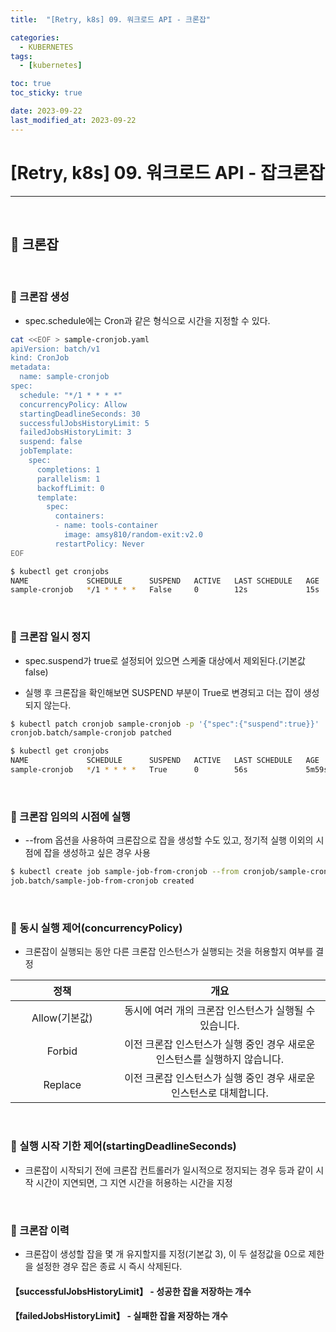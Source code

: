 ```yaml
---
title:  "[Retry, k8s] 09. 워크로드 API - 크론잡" 

categories:
  - KUBERNETES
tags:
  - [kubernetes]

toc: true
toc_sticky: true

date: 2023-09-22
last_modified_at: 2023-09-22
---
```

# [Retry, k8s] 09. 워크로드 API - 잡크론잡
---

<style>
table {
    font-size: 12pt;
}
table th:first-of-type {
    width: 5%;
}
table th:nth-of-type(2) {
    width: 15%;
}
table th:nth-of-type(3) {
    width: 50%;
}
table th:nth-of-type(4) {
    width: 30%;
}
</style>

<br>

## 🔔 크론잡

<br>

### 📜 크론잡 생성

+ spec.schedule에는 Cron과 같은 형식으로 시간을 지정할 수 있다.

```bash
cat <<EOF > sample-cronjob.yaml
apiVersion: batch/v1
kind: CronJob
metadata:
  name: sample-cronjob
spec:
  schedule: "*/1 * * * *"
  concurrencyPolicy: Allow
  startingDeadlineSeconds: 30
  successfulJobsHistoryLimit: 5
  failedJobsHistoryLimit: 3
  suspend: false
  jobTemplate:
    spec:
      completions: 1
      parallelism: 1
      backoffLimit: 0
      template:
        spec:
          containers:
          - name: tools-container
            image: amsy810/random-exit:v2.0
          restartPolicy: Never
EOF
```

```bash
$ kubectl get cronjobs
NAME             SCHEDULE      SUSPEND   ACTIVE   LAST SCHEDULE   AGE
sample-cronjob   */1 * * * *   False     0        12s             15s
```

<br>

### 📜 크론잡 일시 정지

+ spec.suspend가 true로 설정되어 있으면 스케줄 대상에서 제외된다.(기본값 false)

+ 실행 후 크론잡을 확인해보면 SUSPEND 부분이 True로 변경되고 더는 잡이 생성되지 않는다.

```bash
$ kubectl patch cronjob sample-cronjob -p '{"spec":{"suspend":true}}'
cronjob.batch/sample-cronjob patched

$ kubectl get cronjobs
NAME             SCHEDULE      SUSPEND   ACTIVE   LAST SCHEDULE   AGE
sample-cronjob   */1 * * * *   True      0        56s             5m59s
```

<br>

### 📜 크론잡 임의의 시점에 실행

+ --from 옵션을 사용하여 크론잡으로 잡을 생성할 수도 있고, 정기적 실행 이외의 시점에 잡을 생성하고 싶은 경우 사용

```bash
$ kubectl create job sample-job-from-cronjob --from cronjob/sample-cronjob
job.batch/sample-job-from-cronjob created
```

<br>

### 📜 동시 실행 제어(concurrencyPolicy)

+ 크론잡이 실행되는 동안 다른 크론잡 인스턴스가 실행되는 것을 허용할지 여부를 결정

|정책|개요|
|:---:|:---:|
|Allow(기본값)|동시에 여러 개의 크론잡 인스턴스가 실행될 수 있습니다.|
|Forbid|이전 크론잡 인스턴스가 실행 중인 경우 새로운 인스턴스를 실행하지 않습니다.|
|Replace|이전 크론잡 인스턴스가 실행 중인 경우 새로운 인스턴스로 대체합니다.|

<br>

### 📜 실행 시작 기한 제어(startingDeadlineSeconds)

+ 크론잡이 시작되기 전에 크론잡 컨트롤러가 일시적으로 정지되는 경우 등과 같이 시작 시간이 지연되면, 그 지연 시간을 허용하는 시간을 지정

<br>

### 📜 크론잡 이력

+ 크론잡이 생성할 잡을 몇 개 유지할지를 지정(기본값 3), 이 두 설정값을 0으로 제한을 설정한 경우 잡은 종료 시 즉시 삭제된다.

#### 【successfulJobsHistoryLimit】 - 성공한 잡을 저장하는 개수 

#### 【failedJobsHistoryLimit】 - 실패한 잡을 저장하는 개수

<br>